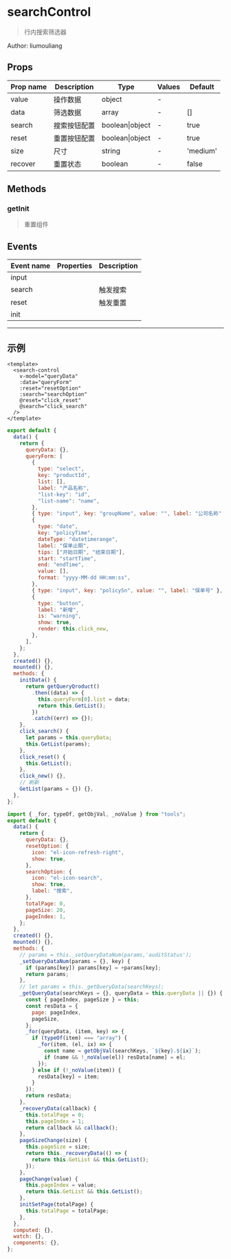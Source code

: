 # searchControl

> 行内搜索筛选器

Author: liumouliang

## Props

| Prop name | Description  | Type            | Values | Default  |
| --------- | ------------ | --------------- | ------ | -------- |
| value     | 操作数据     | object          | -      |          |
| data      | 筛选数据     | array           | -      | []       |
| search    | 搜索按钮配置 | boolean\|object | -      | true     |
| reset     | 重置按钮配置 | boolean\|object | -      | true     |
| size      | 尺寸         | string          | -      | 'medium' |
| recover   | 重置状态     | boolean         | -      | false    |

## Methods

### getInit

> 重置组件

## Events

| Event name | Properties | Description |
| ---------- | ---------- | ----------- |
| input      |            |
| search     |            | 触发搜索    |
| reset      |            | 触发重置    |
| init       |            |

---

## 示例

```vue
<template>
  <search-control
    v-model="queryData"
    :data="queryForm"
    :reset="resetOption"
    :search="searchOption"
    @reset="click_reset"
    @search="click_search"
  />
</template>
```

```js
export default {
  data() {
    return {
      queryData: {},
      queryForm: [
        {
          type: "select",
          key: "productId",
          list: [],
          label: "产品名称",
          "list-key": "id",
          "list-name": "name",
        },
        { type: "input", key: "groupName", value: "", label: "公司名称" },
        {
          type: "date",
          key: "policyTime",
          dateType: "datetimerange",
          label: "保单止期",
          tips: ["开始日期", "结束日期"],
          start: "startTime",
          end: "endTime",
          value: [],
          format: "yyyy-MM-dd HH:mm:ss",
        },
        { type: "input", key: "policySn", value: "", label: "保单号" },
        {
          type: "button",
          label: "新增",
          is: "warning",
          show: true,
          render: this.click_new,
        },
      ],
    };
  },
  created() {},
  mounted() {},
  methods: {
    initData() {
      return getQueryQroduct()
        .then((data) => {
          this.queryForm[0].list = data;
          return this.GetList();
        })
        .catch((err) => {});
    },
    click_search() {
      let params = this.queryData;
      this.GetList(params);
    },
    click_reset() {
      this.GetList();
    },
    click_new() {},
    // 刷新
    GetList(params = {}) {},
  },
};
```

```js
import { _for, typeOf, getObjVal, _noValue } from "tools";
export default {
  data() {
    return {
      queryData: {},
      resetOption: {
        icon: "el-icon-refresh-right",
        show: true,
      },
      searchOption: {
        icon: "el-icon-search",
        show: true,
        label: "搜索",
      },
      totalPage: 0,
      pageSize: 20,
      pageIndex: 1,
    };
  },
  created() {},
  mounted() {},
  methods: {
    // params = this._setQueryDataNum(params,'auditStatus');
    _setQueryDataNum(params = {}, key) {
      if (params[key]) params[key] = +params[key];
      return params;
    },
    // let params = this._getQueryData(searchKeys);
    _getQueryData(searchKeys = {}, queryData = this.queryData || {}) {
      const { pageIndex, pageSize } = this;
      const resData = {
        page: pageIndex,
        pageSize,
      };
      _for(queryData, (item, key) => {
        if (typeOf(item) === "array") {
          _for(item, (el, ix) => {
            const name = getObjVal(searchKeys, `${key}.${ix}`);
            if (name && !_noValue(el)) resData[name] = el;
          });
        } else if (!_noValue(item)) {
          resData[key] = item;
        }
      });
      return resData;
    },
    _recoveryData(callback) {
      this.totalPage = 0;
      this.pageIndex = 1;
      return callback && callback();
    },
    pageSizeChange(size) {
      this.pageSize = size;
      return this._recoveryData(() => {
        return this.GetList && this.GetList();
      });
    },
    pageChange(value) {
      this.pageIndex = value;
      return this.GetList && this.GetList();
    },
    initSetPage(totalPage) {
      this.totalPage = totalPage;
    },
  },
  computed: {},
  watch: {},
  components: {},
};
```

